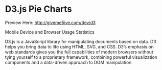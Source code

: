 # D3.js Pie Charts

Preview Here: http://giveme5ive.com/dev/d3

Mobile Device and Browser Usage Statistics

D3.js is a JavaScript library for manipulating documents based on data. D3 helps you bring data to life using HTML, SVG, and CSS. D3’s emphasis on web standards gives you the full capabilities of modern browsers without tying yourself to a proprietary framework, combining powerful visualization components and a data-driven approach to DOM manipulation. 
